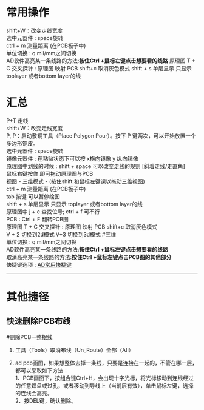 
# 常用操作
shift+W：改变走线宽度  
选中元器件 : space旋转  
ctrl + m 测量距离 (在PCB板子中)   
单位切换 : q  mil/mm之间切换  
AD软件高亮某一条线路的方法:**按住Ctrl +鼠标左键点击想要看的线路** 
原理图 T + C 交叉探针 : 原理图 映射 PCB  shift+c 取消灰色模式 
shift + s 单层显示 只显示 toplayer 或者bottom layer的线  

# 汇总
P+T 走线  
shift+W：改变走线宽度   
P, P：启动敷铜工具（Place Polygon Pour）。按下 P 键两次，可以开始放置一个多边形铜皮。  
选中元器件 : space旋转  
镜像元器件 : 在粘贴状态下可以按 x横向镜像 y 纵向镜像    
原理图中划线的时候 : shift + space 可以改变走线的规则 [斜着走线/走直角]    
鼠标右键按住 即可拖动原理图与PCB  
视图 - 三维模式 - (按住shift 和鼠标左键课以拖动三维视图)  
ctrl + m 测量距离 (在PCB板子中)      
tab 按键 可以暂停绘图  
shift + s 单层显示 只显示 toplayer 或者bottom layer的线  
原理图中 j + c 查找位号; ctrl + f 可不行    
PCB : Ctrl + F 翻转PCB图  
原理图 T + C 交叉探针 : 原理图 映射 PCB  shift+c 取消灰色模式   
V + 2 切换到2d模式
V+3 切换到3d模式 #三维  
单位切换 : q  mil/mm之间切换  
AD软件高亮某一条线路的方法:**按住Ctrl +鼠标左键点击想要看的线路**    
取消高亮某一条线路的方法:**按住Ctrl +鼠标左键点击PCB图的其他部分**    
快捷键选项 : [AD常用快捷键](https://zhuanlan.zhihu.com/p/402582625)


___

# 其他捷径
## 快速删除PCB布线
#删除PCB一整根线
1. 工具（Tools）取消布线（Un_Route）全部（AII）

2. ad pcb画图，如果想整体去掉一条线，只要是连接在一起的，不管在哪一层，都可以采取如下方法：  
1、PCB画面下，按组合键Ctrl+H，会出现十字光标，将光标移动到连线经过的任意焊盘或过孔，或者移动到导线上（当前层有效），单击鼠标左键，选择的连线会高亮。    
2、按DEL键，确认删除。


